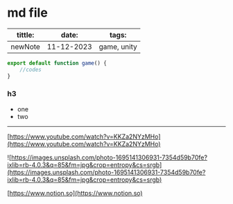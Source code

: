 # md file

| tittle: | date: | tags: |
| --- | --- | --- |
| newNote | 11-12-2023 | game, unity |

```jsx
export default function game() {
	//codes
}
```

### h3

- one
- two

---

[https://www.youtube.com/watch?v=KKZa2NYzMHo](https://www.youtube.com/watch?v=KKZa2NYzMHo)

![https://images.unsplash.com/photo-1695141306931-7354d59b70fe?ixlib=rb-4.0.3&q=85&fm=jpg&crop=entropy&cs=srgb](https://images.unsplash.com/photo-1695141306931-7354d59b70fe?ixlib=rb-4.0.3&q=85&fm=jpg&crop=entropy&cs=srgb)

[https://www.notion.so](https://www.notion.so)